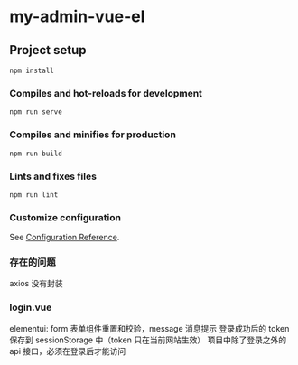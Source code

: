 # my-admin-vue-el

## Project setup

```
npm install
```

### Compiles and hot-reloads for development

```
npm run serve
```

### Compiles and minifies for production

```
npm run build
```

### Lints and fixes files

```
npm run lint
```

### Customize configuration

See [Configuration Reference](https://cli.vuejs.org/config/).

### 存在的问题

axios 没有封装

### login.vue

elementui: form 表单组件重置和校验，message 消息提示
登录成功后的 token 保存到 sessionStorage 中（token 只在当前网站生效）
项目中除了登录之外的 api 接口，必须在登录后才能访问
